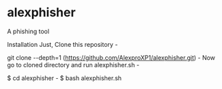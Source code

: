# alexphisher
A phishing tool

Installation
Just, Clone this repository -

git clone --depth=1 (https://github.com/AlexproXP1/alexphisher.git) -
Now go to cloned directory and run alexphisher.sh -

$ cd alexphisher -
$ bash alexphisher.sh

